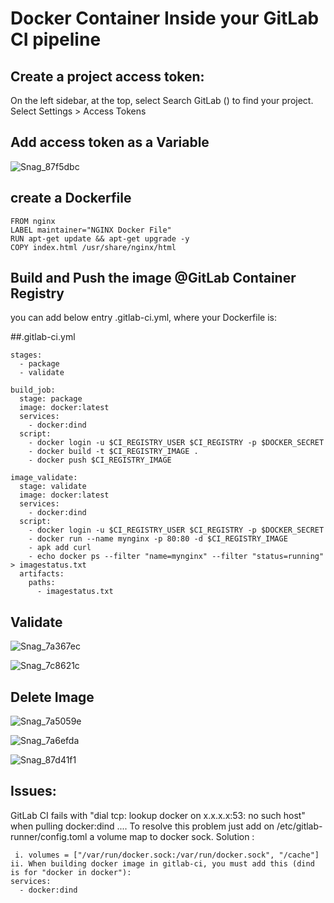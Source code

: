 # Docker Container Inside your GitLab CI pipeline
## Create a project access token:

On the left sidebar, at the top, select Search GitLab () to find your project.
Select Settings > Access Tokens

## Add access token as a Variable
![Snag_87f5dbc](https://github.com/asiandevs/gitlab_cicd/assets/37457408/b9fe0b4c-0b16-4029-a24f-8514be0f4856)

## create a Dockerfile
```
FROM nginx
LABEL maintainer="NGINX Docker File"
RUN apt-get update && apt-get upgrade -y
COPY index.html /usr/share/nginx/html
```

## Build and Push the image @GitLab Container Registry
you can add below entry .gitlab-ci.yml, where your Dockerfile is:

##.gitlab-ci.yml

```
stages:
  - package
  - validate

build_job:
  stage: package
  image: docker:latest
  services:
    - docker:dind
  script:
    - docker login -u $CI_REGISTRY_USER $CI_REGISTRY -p $DOCKER_SECRET
    - docker build -t $CI_REGISTRY_IMAGE .  
    - docker push $CI_REGISTRY_IMAGE

image_validate:
  stage: validate
  image: docker:latest
  services:
    - docker:dind
  script:
    - docker login -u $CI_REGISTRY_USER $CI_REGISTRY -p $DOCKER_SECRET
    - docker run --name mynginx -p 80:80 -d $CI_REGISTRY_IMAGE
    - apk add curl 
    - echo docker ps --filter "name=mynginx" --filter "status=running" > imagestatus.txt
  artifacts:
    paths:
      - imagestatus.txt
```

## Validate
![Snag_7a367ec](https://github.com/asiandevs/gitlab_cicd/assets/37457408/4dd57568-cbae-4855-b77b-462bc7d14d3e)

![Snag_7c8621c](https://github.com/asiandevs/gitlab_cicd/assets/37457408/d702d1f5-f062-45ce-97ea-9f2280f4d2d3)

## Delete Image
![Snag_7a5059e](https://github.com/asiandevs/gitlab_cicd/assets/37457408/54e8bd7d-2c61-4383-90e4-f7b687c5cac6)

![Snag_7a6efda](https://github.com/asiandevs/gitlab_cicd/assets/37457408/e71738a5-b41f-4420-9fb7-380981907607)

![Snag_87d41f1](https://github.com/asiandevs/gitlab_cicd/assets/37457408/6eebe4d5-9550-4b6a-b358-1707e0569459)

## Issues:

GitLab CI fails with "dial tcp: lookup docker on x.x.x.x:53: no such host" when pulling docker:dind ....
To resolve this problem just add on /etc/gitlab-runner/config.toml a volume map to docker sock.
Solution :
```
 i. volumes = ["/var/run/docker.sock:/var/run/docker.sock", "/cache"]
ii. When building docker image in gitlab-ci, you must add this (dind is for "docker in docker"):
services:
  - docker:dind
```


